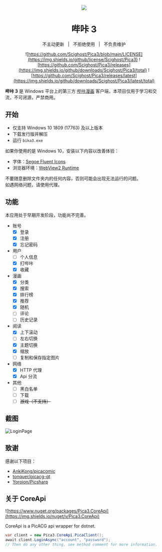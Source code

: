 <div align="center">
<img src="https://os.scighost.com/pica3/repo/logo.png" />
</div>

<div align="center">

# 哔咔 3

不主动更新 &nbsp; | &nbsp; 不拒绝使用 &nbsp; | &nbsp; 不负责维护

![https://github.com/Scighost/Pica3/blob/main/LICENSE](https://img.shields.io/github/license/Scighost/Pica3)
![https://github.com/Scighost/Pica3/releases](https://img.shields.io/github/downloads/Scighost/Pica3/total)
![https://github.com/Scighost/Pica3/releases/latest](https://img.shields.io/github/downloads/Scighost/Pica3/latest/total)

</div>

**哔咔 3** 是 Windows 平台上的第三方 [哔咔漫画](http://picacgp.com/) 客户端，本项目仅用于学习和交流，不可闭源，严禁商用。

## 开始

- 仅支持 Windows 10 1809 (17763) 及以上版本
- 下载发行版并解压
- 运行 `bika3.exe`

如果你使用的是 Windows 10，安装以下内容以改善体验：

- 字体：[Segoe Fluent Icons](https://os.scighost.com/pica3/app/Segoe-Fluent-Icons.zip)
- 浏览器环境：[WebView2 Runtime](https://go.microsoft.com/fwlink/p/?LinkId=2124703)

不要随意删除文件夹内的任何内容，否则可能会出现无法运行的问题。  
如遇网络问题，请使用代理。

## 功能

本应用处于早期开发阶段，功能尚不完善。

- 账号
  - [x] 登录
  - [x] 注册
  - [x] 忘记密码
- 用户
  - [ ] 个人信息
  - [x] 打哔咔
  - [x] 收藏
- 漫画
  - [x] 分类
  - [x] 搜索
  - [x] 排行榜
  - [x] 推荐
  - [x] 随机
  - [ ] 评论
  - [ ] 历史记录
- 阅读
  - [x] 上下滚动
  - [ ] 左右切换
  - [x] 主题切换
  - [x] 缩放
  - [ ] 复制和保存指定图片
- 网络
  - [x] HTTP 代理
  - [x] Api 分流
- 其他
  - [ ] 黑白名单
  - [ ] 下载
  - [ ] ~~游戏（不支持）~~

## 截图

![LoginPage](https://os.scighost.com/pica3/repo/LoginPage.webp)

## 致谢

感谢以下项目：

- [AnkiKong/picacomic](https://github.com/AnkiKong/picacomic)
- [tonquer/picacg-qt](https://github.com/tonquer/picacg-qt)
- [Yoroion/Picsharp](https://github.com/Yoroion/Picsharp)

## 关于 CoreApi

![https://www.nuget.org/packages/Pica3.CoreApi](https://img.shields.io/nuget/v/Pica3.CoreApi)

CoreApi is a PicACG api wrapper for dotnet.

``` cs
var client = new Pica3.CoreApi.PicaClient();
await client.LoginAsync("account", "password");
// Then do any other thing, see method comment for more information.
```
